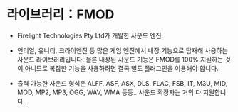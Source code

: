 # 라이브러리：FMOD

- Firelight Technologies Pty Ltd가 개발한 사운드 엔진.

- 언리얼, 유니티, 크라이엔진 등 많은 게임 엔진에서 내장 기능으로 탑재해 사용하는 사운드 라이브러리입니다. 물론 내장된 사운드 기능은 FMOD를 100% 지원하는 것이 아니므로 복잡한 기능을 사용하려면 결국 별도 플러그인을 이용해야 합니다.

- 출력 가능한 사운드 형식은 ALFF, ASF, ASX, DLS, FLAC, FSB, IT, M3U, MID, MOD, MP2, MP3, OGG, WAV, WMA 등등.. 사운드 확장자는 거의 다 지원합니다.
